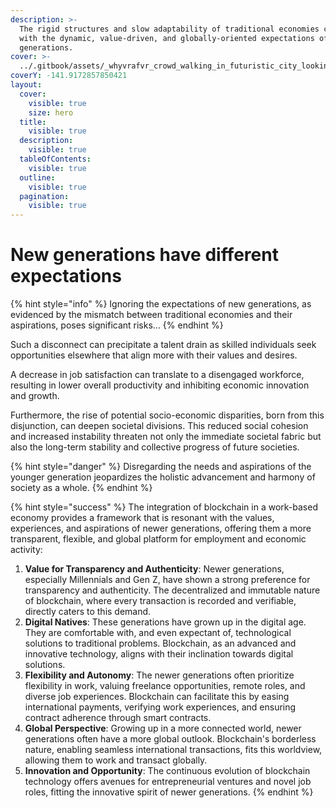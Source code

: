 ```yaml
---
description: >-
  The rigid structures and slow adaptability of traditional economies contrast
  with the dynamic, value-driven, and globally-oriented expectations of newer
  generations.
cover: >-
  ../.gitbook/assets/_whyvrafvr_crowd_walking_in_futuristic_city_looking_at_the_sky__ceafce02-0a85-4981-bfb4-01353c8872c7.png
coverY: -141.9172857850421
layout:
  cover:
    visible: true
    size: hero
  title:
    visible: true
  description:
    visible: true
  tableOfContents:
    visible: true
  outline:
    visible: true
  pagination:
    visible: true
---
```


# New generations have different expectations

{% hint style="info" %}
Ignoring the expectations of new generations, as evidenced by the mismatch between traditional economies and their aspirations, poses significant risks...
{% endhint %}

Such a disconnect can precipitate a talent drain as skilled individuals seek opportunities elsewhere that align more with their values and desires.

A decrease in job satisfaction can translate to a disengaged workforce, resulting in lower overall productivity and inhibiting economic innovation and growth.

Furthermore, the rise of potential socio-economic disparities, born from this disjunction, can deepen societal divisions. This reduced social cohesion and increased instability threaten not only the immediate societal fabric but also the long-term stability and collective progress of future societies.

{% hint style="danger" %}
Disregarding the needs and aspirations of the younger generation jeopardizes the holistic advancement and harmony of society as a whole.
{% endhint %}

{% hint style="success" %}
The integration of blockchain in a work-based economy provides a framework that is resonant with the values, experiences, and aspirations of newer generations, offering them a more transparent, flexible, and global platform for employment and economic activity:

1. **Value for Transparency and Authenticity**: Newer generations, especially Millennials and Gen Z, have shown a strong preference for transparency and authenticity. The decentralized and immutable nature of blockchain, where every transaction is recorded and verifiable, directly caters to this demand.
2. **Digital Natives**: These generations have grown up in the digital age. They are comfortable with, and even expectant of, technological solutions to traditional problems. Blockchain, as an advanced and innovative technology, aligns with their inclination towards digital solutions.
3. **Flexibility and Autonomy**: The newer generations often prioritize flexibility in work, valuing freelance opportunities, remote roles, and diverse job experiences. Blockchain can facilitate this by easing international payments, verifying work experiences, and ensuring contract adherence through smart contracts.
4. **Global Perspective**: Growing up in a more connected world, newer generations often have a more global outlook. Blockchain's borderless nature, enabling seamless international transactions, fits this worldview, allowing them to work and transact globally.
5. **Innovation and Opportunity**: The continuous evolution of blockchain technology offers avenues for entrepreneurial ventures and novel job roles, fitting the innovative spirit of newer generations.
{% endhint %}
